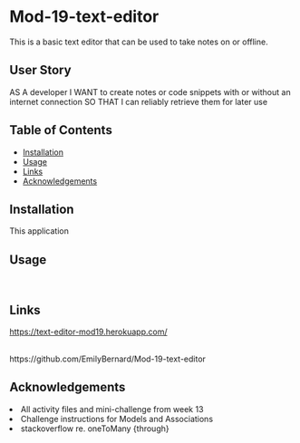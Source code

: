 # Mod-19-text-editor
This is a basic text editor that can be used to take notes on or offline.

## User Story
AS A developer
I WANT to create notes or code snippets with or without an internet connection
SO THAT I can reliably retrieve them for later use

## Table of Contents

- [Installation](#installation)
- [Usage](#usage)
- [Links](#links)
- [Acknowledgements](#acknowledgements)



## Installation
This application 

## Usage

<br>


## Links
https://text-editor-mod19.herokuapp.com/

<br>
https://github.com/EmilyBernard/Mod-19-text-editor





## Acknowledgements
<li>All activity files and mini-challenge from week 13
<li>Challenge instructions for Models and Associations
<li>stackoverflow re. oneToMany {through}
